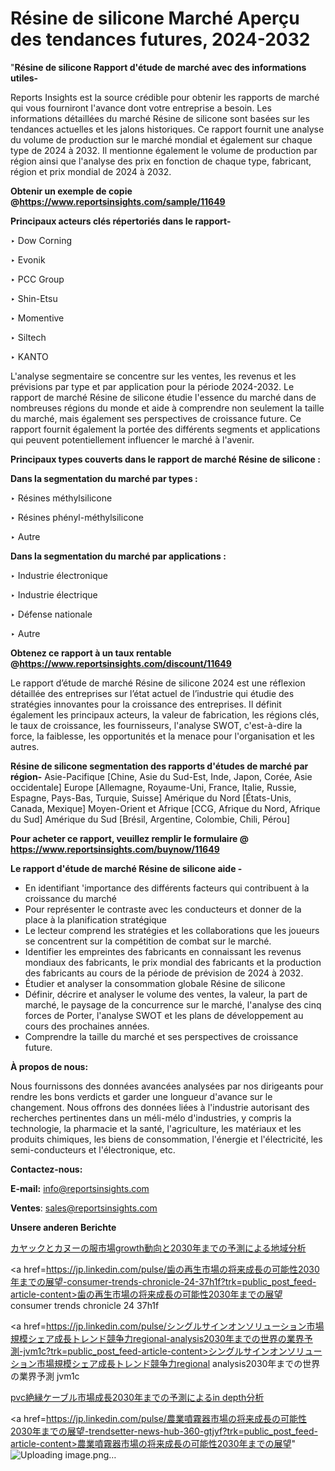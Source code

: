 # Résine de silicone Marché Aperçu des tendances futures, 2024-2032

"<strong>Résine de silicone Rapport d'étude de marché avec des informations utiles-</strong>

Reports Insights est la source crédible pour obtenir les rapports de marché qui vous fourniront l'avance dont votre entreprise a besoin. Les informations détaillées du marché Résine de silicone sont basées sur les tendances actuelles et les jalons historiques. Ce rapport fournit une analyse du volume de production sur le marché mondial et également sur chaque type de 2024 à 2032. Il mentionne également le volume de production par région ainsi que l'analyse des prix en fonction de chaque type, fabricant, région et prix mondial de 2024 à 2032.

<strong><b>Obtenir un exemple de copie @</b></strong><a href=https://www.reportsinsights.com/sample/11649><strong><b>https://www.reportsinsights.com/sample/11649</b></strong></a>

<b>Principaux acteurs clés répertoriés dans le rapport-</b>

<b> </b>‣ Dow Corning

‣ Evonik

‣ PCC Group

‣ Shin-Etsu

‣ Momentive

‣ Siltech

‣ KANTO

L'analyse segmentaire se concentre sur les ventes, les revenus et les prévisions par type et par application pour la période 2024-2032. Le rapport de marché Résine de silicone étudie l'essence du marché dans de nombreuses régions du monde et aide à comprendre non seulement la taille du marché, mais également ses perspectives de croissance future. Ce rapport fournit également la portée des différents segments et applications qui peuvent potentiellement influencer le marché à l'avenir.

<strong>Principaux types couverts dans le rapport de marché Résine de silicone :</strong>

<strong>Dans la segmentation du marché par types :</strong>

‣ Résines méthylsilicone

‣ Résines phényl-méthylsilicone

‣ Autre

<strong>Dans la segmentation du marché par applications :</strong>

‣ Industrie électronique

‣ Industrie électrique

‣ Défense nationale

‣ Autre

<strong><b>Obtenez ce rapport à un taux rentable @</b></strong><a href=https://www.reportsinsights.com/discount/11649><strong><b>https://www.reportsinsights.com/discount/11649</b></strong></a>

Le rapport d’étude de marché Résine de silicone 2024 est une réflexion détaillée des entreprises sur l’état actuel de l’industrie qui étudie des stratégies innovantes pour la croissance des entreprises. Il définit également les principaux acteurs, la valeur de fabrication, les régions clés, le taux de croissance, les fournisseurs, l'analyse SWOT, c'est-à-dire la force, la faiblesse, les opportunités et la menace pour l'organisation et les autres.

<strong>Résine de silicone segmentation des rapports d'études de marché par région-</strong>
Asie-Pacifique [Chine, Asie du Sud-Est, Inde, Japon, Corée, Asie occidentale]
Europe [Allemagne, Royaume-Uni, France, Italie, Russie, Espagne, Pays-Bas, Turquie, Suisse]
Amérique du Nord [États-Unis, Canada, Mexique]
Moyen-Orient et Afrique [CCG, Afrique du Nord, Afrique du Sud]
Amérique du Sud [Brésil, Argentine, Colombie, Chili, Pérou]

<strong>Pour acheter ce rapport, veuillez remplir le formulaire @   <a href=https://www.reportsinsights.com/buynow/11649>https://www.reportsinsights.com/buynow/11649</a></strong>

<strong>Le rapport d'étude de marché Résine de silicone aide -</strong>
<ul>
  <li>En identifiant 'importance des différents facteurs qui contribuent à la croissance du marché</li>
  <li>Pour représenter le contraste avec les conducteurs et donner de la place à la planification stratégique</li>
  <li>Le lecteur comprend les stratégies et les collaborations que les joueurs se concentrent sur la compétition de combat sur le marché.</li>
  <li>Identifier les empreintes des fabricants en connaissant les revenus mondiaux des fabricants, le prix mondial des fabricants et la production des fabricants au cours de la période de prévision de 2024 à 2032.</li>
  <li>Étudier et analyser la consommation globale Résine de silicone</li>
  <li>Définir, décrire et analyser le volume des ventes, la valeur, la part de marché, le paysage de la concurrence sur le marché, l'analyse des cinq forces de Porter, l'analyse SWOT et les plans de développement au cours des prochaines années.</li>
  <li>Comprendre la taille du marché et ses perspectives de croissance future.</li>
</ul>
<strong>À propos de nous:</strong>

Nous fournissons des données avancées analysées par nos dirigeants pour rendre les bons verdicts et garder une longueur d'avance sur le changement. Nous offrons des données liées à l'industrie autorisant des recherches pertinentes dans un méli-mélo d'industries, y compris la technologie, la pharmacie et la santé, l'agriculture, les matériaux et les produits chimiques, les biens de consommation, l'énergie et l'électricité, les semi-conducteurs et l'électronique, etc.

<strong>Contactez-nous:</strong>

<strong>E-mail:</strong> <a href=mailto:info@reportsinsights.com>info@reportsinsights.com</a>

<strong>Ventes</strong>: <a href=mailto:sales@reportsinsights.com>sales@reportsinsights.com</a>

<strong>Unsere anderen Berichte</strong>

<a href=https://www.linkedin.com/pulse/カヤックとカヌーの服市場growth動向と2030年までの予測による地域分析-tribunal-analytics-360-fibpf/>カヤックとカヌーの服市場growth動向と2030年までの予測による地域分析</a>

<a href=https://jp.linkedin.com/pulse/歯の再生市場の将来成長の可能性2030年までの展望-consumer-trends-chronicle-24-37h1f?trk=public_post_feed-article-content>歯の再生市場の将来成長の可能性2030年までの展望 consumer trends chronicle 24 37h1f</a>

<a href=https://jp.linkedin.com/pulse/シングルサインオンソリューション市場規模シェア成長トレンド競争力regional-analysis2030年までの世界の業界予測-jvm1c?trk=public_post_feed-article-content>シングルサインオンソリューション市場規模シェア成長トレンド競争力regional analysis2030年までの世界の業界予測 jvm1c</a>

<a href=https://www.linkedin.com/pulse/pvc絶縁ケーブル市場成長2030年までの予測によるin-depth分析-community-market-research-qm8df/>pvc絶縁ケーブル市場成長2030年までの予測によるin depth分析</a>

<a href=https://jp.linkedin.com/pulse/農業噴霧器市場の将来成長の可能性2030年までの展望-trendsetter-news-hub-360-gtjyf?trk=public_post_feed-article-content>農業噴霧器市場の将来成長の可能性2030年までの展望</a>"
![Uploading image.png…]()
